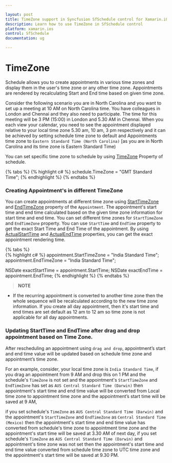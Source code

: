 ```yaml
---

layout: post
title: TimeZone support in Syncfusion SfSchedule control for Xamarin.iOS
description: Learn how to use TimeZone in SfSchedule control
platform: xamarin.ios
control: SfSchedule
documentation: ug

---
```


# TimeZone

Schedule allows you to create appointments in various time zones and display them in the user's time zone or any other time zone. Appointments are rendered by recalculating Start and End time based on given time zone.

Consider the following scenario you are in North Carolina and you want to set up a meeting at 10 AM on North Carolina time. You have colleagues in London and Chennai and they also need to participate. The time for this meeting will be 3 PM (15:00) in London and 5.30 AM in Chennai. When you each view your calendar, you need to see the appointment displayed relative to your local time zone 5.30 am, 10 am, 3 pm respectively and it can be achieved by setting schedule time zone to default and Appointments time zone to `Eastern Standard Time (North Carolina)` [as you are in North Carolina and its time zone is Eastern Standard Time)

You can set specific time zone to schedule by using [TimeZone](https://help.syncfusion.com/cr/cref_files/xamarin-ios/Syncfusion.SfSchedule.iOS~Syncfusion.SfSchedule.iOS.TimeZone.html) Property of schedule. 

{% tabs %}
{% highlight c# %}
schedule.TimeZone = "GMT Standard Time";
{% endhighlight %}
{% endtabs %}

### Creating Appointment's in different TimeZone
You can create appointments at different time zone using [StartTimeZone](https://help.syncfusion.com/cr/cref_files/xamarin-ios/Syncfusion.SfSchedule.iOS~Syncfusion.SfSchedule.iOS.ScheduleAppointment~StartTimeZone.html) and [EndTimeZone](https://help.syncfusion.com/cr/cref_files/xamarin-ios/Syncfusion.SfSchedule.iOS~Syncfusion.SfSchedule.iOS.ScheduleAppointment~EndTimeZone.html) property of the `Appointment`. The appointment's start time and end time calculated based on the given time zone information for start time and end time. You can set different time zones for `StartTimeZone` and `EndTimeZone` property.
You can use `StartTime` and `EndTime` property to get the exact Start Time and End Time of the appointment. By using [ActualStartTime](https://help.syncfusion.com/cr/cref_files/xamarin-ios/Syncfusion.SfSchedule.iOS~Syncfusion.SfSchedule.iOS.ScheduleAppointment~ActualStartTime.html) and [ActualEndTime](https://help.syncfusion.com/cr/cref_files/xamarin-ios/Syncfusion.SfSchedule.iOS~Syncfusion.SfSchedule.iOS.ScheduleAppointment~ActualEndTime.html) properties, you can get the exact appointment rendering time.

{% tabs %}	
{% highlight c# %}
appointment.StartTimeZone = "India Standard Time";
appointment.EndTimeZone = "India Standard Time";
	  
NSDate exactStartTime = appointment.StartTime;
NSDate exactEndTime = appointment.EndTime;
{% endhighlight %}
{% endtabs %}

>**NOTE**
* If the recurring appointment is converted to another time zone then the whole sequence will be recalculated according to the new time zone information.
If you create all day appointment, then it's start time and end times are set default as 12 am to 12 am so time zone is not applicable for all day appointments.

### Updating StartTime and EndTime after drag and drop appointment based on Time Zone.
After rescheduling an appointment using `drag and drop`, appointment’s start and end time value will be updated based on schedule time zone and appointment’s time zone. 

For an example, consider, your local time zone is `India Standard Time`, if you drag an appointment from 9 AM and drop this on 1 PM and the schedule's `TimeZone` is not set and the appointment's `StartTimeZone` and `EndTimeZone` has set as `AUS Central Standard Time (Darwin)` then appointment's start time and end time value will be converted from Local time zone to appointment time zone and the appointment’s start time will be saved at 9 AM,

if you set schedule's `TimeZone` as `AUS Central Standard Time (Darwin)` and the appointment's `StartTimeZone` and `EndTimeZone` as `Central Standard Time (Mexico)` then the appointment's start time and end time value has converted from schedule's time zone to appointment time zone and the appointment's start time will be saved at 3.30 AM of next day, 
if you set schedule's `TimeZone` as `AUS Central Standard Time (Darwin)` and appointment's time zone was not set then the appointment's start time and end time value converted from schedule time zone to UTC time zone and the appointment's start time will be saved at 9.30 PM.
